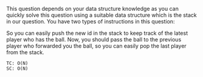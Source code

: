 This question depends on your data structure knowledge as you can quickly solve this question using a suitable data structure which is the stack in our question.
You have two types of instructions in this question:

So you can easily push the new id in the stack to keep track of the latest player
who has the ball.
Now, you should pass the ball to the previous player who forwarded you the ball, so you can easily pop the last player from the stack.
   
    TC: O(N)
    SC: O(N)